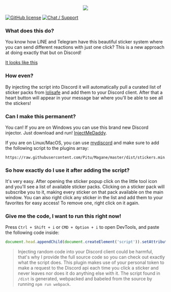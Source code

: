 <div align="center">
	<img src="https://lolisafe.moe/88r6gPQS.png" />
</div>

[![GitHub license](https://img.shields.io/badge/license-MIT-blue.svg?style=flat-square)](https://raw.githubusercontent.com/kanadeko/Kuro/master/LICENSE)
[![Chat / Support](https://img.shields.io/badge/Chat%20%2F%20Support-discord-7289DA.svg?style=flat-square)](https://discord.gg/5g6vgwn)

### What does this do?
You know how LINE and Telegram have this beautiful sticker system where you can send different reactions with just one click? This is a new approach at doing exactly that but on Discord!

[It looks like this](https://lolisafe.moe/owdxQF9m.mp4)

### How even?
By injecting the script into Discord it will automatically pull a curated list of sticker packs from [lolisafe](https://lolisafe.moe) and add them to your Discord client. After that a heart button will appear in your message bar where you'll be able to see all the stickers!

### Can I make this permanent?
You can! If you are on Windows you can use this brand new Discord injector. Just download and run! [InjectMeDaddy](https://github.com/anonymousthing/InjectMeDaddy/releases/latest).

If you are on Linux/MacOS, you can use [mydiscord](https://github.com/justinoboyle/mydiscord) and make sure to add the following script to the plugins array:
```
https://raw.githubusercontent.com/Pitu/Magane/master/dist/stickers.min.js
```

### So how exactly do I use it after adding the script?
It's very easy.
After opening the sticker popup click on the little tool icon and you'll see a list of available sticker packs. Clicking on a sticker pack will subscribe you to it, making every sticker on that pack available on the main window. You can also right click any sticker in the list and add them to your favorites for easy access! To remove one, right click on it again.

### Give me the code, I want to run this right now!
Press `Ctrl + Shift + i` or `CMD + Option + i` to open DevTools, and paste the following code inside:
```js
document.head.appendChild(document.createElement('script')).setAttribute("src", "https://magane.moe/api/dist/magane")
```

> Injecting random code into your Discord client could be harmful, that's why I provide the full source code so you can check out exactly what the script does. This plugin makes use of your personal token to make a request to the Discord api each time you click a sticker and never leaves nor does it do anything else with it. The script found in `/dist` is generated, webpacked and babeled from the source by running `npm run webpack`.
